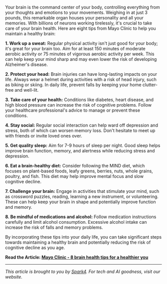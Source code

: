 Your brain is the command center of your body, controlling everything from your thoughts and emotions to your movements. Weighing in at just 3 pounds, this remarkable organ houses your personality and all your memories. With billions of neurons working tirelessly, it's crucial to take care of your brain health. Here are eight tips from Mayo Clinic to help you maintain a healthy brain:

**1. Work up a sweat:** Regular physical activity isn't just good for your body; it's great for your brain too. Aim for at least 150 minutes of moderate aerobic activity or 75 minutes of vigorous aerobic activity per week. This can help keep your mind sharp and may even lower the risk of developing Alzheimer's disease.

**2. Protect your head:** Brain injuries can have long-lasting impacts on your life. Always wear a helmet during activities with a risk of head injury, such as biking or skiing. In daily life, prevent falls by keeping your home clutter-free and well-lit.

**3. Take care of your health:** Conditions like diabetes, heart disease, and high blood pressure can increase the risk of cognitive problems. Follow your healthcare professional's advice to manage or prevent these conditions.

**4. Stay social:** Regular social interaction can help ward off depression and stress, both of which can worsen memory loss. Don't hesitate to meet up with friends or invite loved ones over.

**5. Get quality sleep:** Aim for 7-9 hours of sleep per night. Good sleep helps improve brain function, memory, and alertness while reducing stress and depression.

**6. Eat a brain-healthy diet:** Consider following the MIND diet, which focuses on plant-based foods, leafy greens, berries, nuts, whole grains, poultry, and fish. This diet may help improve mental focus and slow cognitive decline.

**7. Challenge your brain:** Engage in activities that stimulate your mind, such as crossword puzzles, reading, learning a new instrument, or volunteering. These can help keep your brain in shape and potentially improve function and memory.

**8. Be mindful of medications and alcohol:** Follow medication instructions carefully and limit alcohol consumption. Excessive alcohol intake can increase the risk of falls and memory problems.

By incorporating these tips into your daily life, you can take significant steps towards maintaining a healthy brain and potentially reducing the risk of cognitive decline as you age.  

**Read the Article: [Mayo Clinic - 8 brain health tips for a healthier you](https://www.mayoclinic.org/healthy-lifestyle/healthy-aging/in-depth/brain-health-tips/art-20555198)**  
  
---  
  
*This article is brought to you by [Spark4](https://spark4.tech). For tech and AI goodness, visit our website.*

